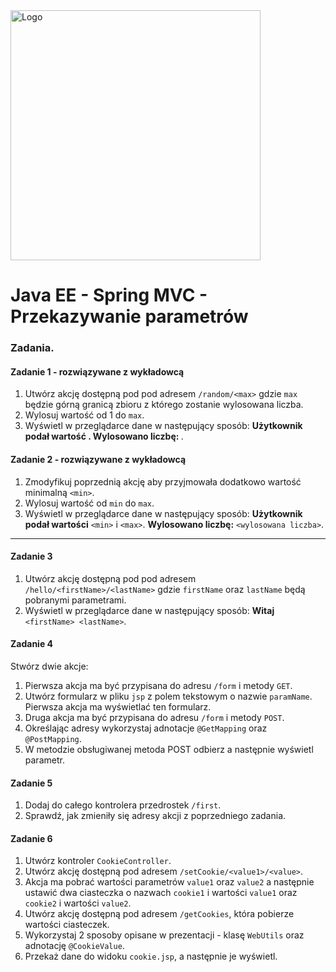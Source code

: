 <img alt="Logo" src="http://coderslab.pl/svg/logo-coderslab.svg" width="400">

# Java EE  - Spring MVC - Przekazywanie parametrów

### Zadania.


#### Zadanie 1 - rozwiązywane z wykładowcą

1. Utwórz akcję dostępną pod pod adresem `/random/<max>` gdzie `max` będzie górną granicą zbioru z którego zostanie wylosowana liczba.
2. Wylosuj wartość od 1 do `max`.
3. Wyświetl w przeglądarce dane w następujący sposób: **Użytkownik podał wartość <max>. Wylosowano liczbę: <wylosowana liczba>**.

#### Zadanie 2 - rozwiązywane z wykładowcą

1. Zmodyfikuj poprzednią akcję aby przyjmowała dodatkowo wartość minimalną `<min>`.
2. Wylosuj wartość od `min` do `max`.
3. Wyświetl w przeglądarce dane w następujący sposób: **Użytkownik podał wartości** `<min>` i `<max>`.
 **Wylosowano liczbę:** `<wylosowana liczba>`.

-------------------------------------------------------------------------------

#### Zadanie 3

1. Utwórz akcję dostępną pod pod adresem `/hello/<firstName>/<lastName>` gdzie `firstName` oraz `lastName`  będą pobranymi parametrami.
3. Wyświetl w przeglądarce dane w następujący sposób: **Witaj** `<firstName> <lastName>`.

#### Zadanie 4

Stwórz dwie akcje:
1. Pierwsza akcja ma być przypisana do adresu `/form` i metody `GET`.
2. Utwórz formularz w pliku `jsp` z polem tekstowym o nazwie `paramName`. Pierwsza akcja ma wyświetlać ten formularz.
2. Druga akcja ma być przypisana do adresu `/form` i metody `POST`.
3. Określając adresy wykorzystaj adnotacje `@GetMapping` oraz `@PostMapping`.
4. W metodzie obsługiwanej metoda POST odbierz a następnie wyświetl parametr.

#### Zadanie 5
1. Dodaj do całego kontrolera przedrostek `/first`. 
2. Sprawdź, jak zmieniły się adresy akcji z poprzedniego zadania.

#### Zadanie 6
1. Utwórz kontroler `CookieController`.
2. Utwórz akcję dostępną pod adresem `/setCookie/<value1>/<value>`.  
3. Akcja ma pobrać wartości parametrów `value1` oraz `value2` a następnie ustawić 
dwa ciasteczka o nazwach `cookie1` i wartości `value1` oraz `cookie2` i wartości `value2`. 
4. Utwórz akcję dostępną pod adresem `/getCookies`, która pobierze wartości ciasteczek.
5. Wykorzystaj 2 sposoby opisane w prezentacji - klasę `WebUtils` oraz adnotację `@CookieValue`.
6. Przekaż dane do widoku `cookie.jsp`, a następnie je wyświetl.
